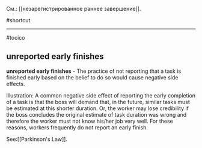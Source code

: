 См.: [[незарегистрированное раннее завершение]].

#shortcut




<hr/>

#tocico

## unreported early finishes

<b>unreported early finishes</b> -  The practice of not reporting that a task is finished early based on the belief to do so would cause negative side effects. 


Illustration: A common negative side effect of reporting the early completion of a task is that the boss will demand that, in the future, similar tasks must be estimated at this shorter duration. Or, the worker may lose credibility if the boss concludes the original estimate of task duration was wrong and therefore the worker must not know his/her job very well. For these reasons, workers frequently do not report an early finish. 



See:[[Parkinson's Law]].
